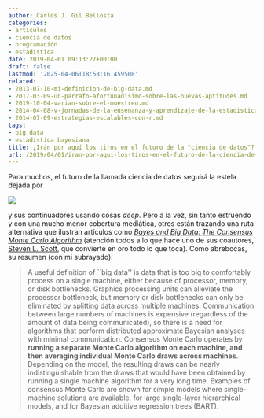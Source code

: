 ```yaml
---
author: Carlos J. Gil Bellosta
categories:
- artículos
- ciencia de datos
- programación
- estadística
date: 2019-04-01 09:13:27+00:00
draft: false
lastmod: '2025-04-06T18:58:16.459508'
related:
- 2013-07-10-mi-definicion-de-big-data.md
- 2017-03-09-un-parrafo-afortunadisimo-sobre-las-nuevas-aptitudes.md
- 2019-10-04-varian-sobre-el-muestreo.md
- 2014-04-08-v-jornadas-de-la-ensenanza-y-aprendizaje-de-la-estadistica-y-la-investigacion-operativa.md
- 2014-07-09-estrategias-escalables-con-r.md
tags:
- big data
- estadística bayesiana
title: ¿Irán por aquí los tiros en el futuro de la "ciencia de datos"?
url: /2019/04/01/iran-por-aqui-los-tiros-en-el-futuro-de-la-ciencia-de-datos/
---
```


Para muchos, el futuro de la llamada ciencia de datos seguirá la estela dejada por

![](/wp-uploads/2019/03/theverge.jpg)

y sus continuadores usando cosas _deep_. Pero a la vez, sin tanto estruendo y con una mucho menor cobertura mediática, otros están trazando una ruta alternativa que ilustran artículos como _[Bayes and Big Data: The Consensus Monte Carlo Algorithm](https://ai.google/research/pubs/pub41849)_ (atención todos a lo que hace uno de sus coautores, [Steven L. Scott](https://sites.google.com/view/stevethebayesian/), que convierte en oro todo lo que toca). Como abrebocas, su resumen (con mi subrayado):

>A useful definition of ``big data'' is data that is too big to comfortably process on a single machine, either because of processor, memory, or disk bottlenecks. Graphics processing units can alleviate the processor bottleneck, but memory or disk bottlenecks can only be eliminated by splitting data across multiple machines. Communication between large numbers of machines is expensive (regardless of the amount of data being communicated), so there is a need for algorithms that perform distributed approximate Bayesian analyses with minimal communication. Consensus Monte Carlo operates by **running a separate Monte Carlo algorithm on each machine, and then averaging individual Monte Carlo draws across machines**. Depending on the model, the resulting draws can be nearly indistinguishable from the draws that would have been obtained by running a single machine algorithm for a very long time. Examples of consensus Monte Carlo are shown for simple models where single-machine solutions are available, for large single-layer hierarchical models, and for Bayesian additive regression trees (BART).